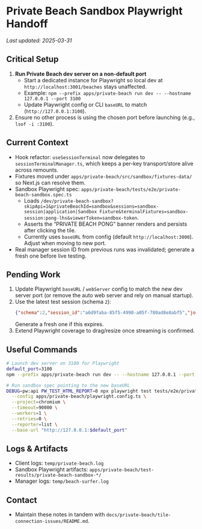 # Private Beach Sandbox Playwright Handoff

_Last updated: 2025-03-31_

## Critical Setup

1. **Run Private Beach dev server on a non-default port**
   - Start a dedicated instance for Playwright so local dev at `http://localhost:3001/beaches` stays unaffected.
   - Example: `npm --prefix apps/private-beach run dev -- --hostname 127.0.0.1 --port 3100`
   - Update Playwright config or CLI `baseURL` to match (`http://127.0.0.1:3100`).
2. Ensure no other process is using the chosen port before launching (e.g., `lsof -i :3100`).

## Current Context

- Hook refactor: `useSessionTerminal` now delegates to `sessionTerminalManager.ts`, which keeps a per-key transport/store alive across remounts.
- Fixtures moved under `apps/private-beach/src/sandbox/fixtures-data/` so Next.js can resolve them.
- Sandbox Playwright spec: `apps/private-beach/tests/e2e/private-beach-sandbox.spec.ts`
  - Loads `/dev/private-beach-sandbox?skipApi=1&privateBeachId=sandbox&sessions=sandbox-session|application|Sandbox Fixture&terminalFixtures=sandbox-session:pong-lhs&viewerToken=sandbox-token`.
  - Asserts the “PRIVATE BEACH PONG” banner renders and persists after clicking the tile.
  - Currently uses `baseURL` from config (default `http://localhost:3000`). Adjust when moving to new port.
- Real manager session ID from previous runs was invalidated; generate a fresh one before live testing.

## Pending Work

1. Update Playwright `baseURL` / `webServer` config to match the new dev server port (or remove the auto web server and rely on manual startup).
2. Use the latest test session (schema `2`):
   ```json
   {"schema":2,"session_id":"a6d9faba-85f5-4990-a05f-780ad8e8abf5","join_code":"FDYSQO","session_server":"http://localhost:4132/","active_transport":"WebRTC","transports":["webrtc","websocket"],"preferred_transport":"webrtc","webrtc_offer_role":"offerer","host_binary":"beach","host_version":"0.1.0-20251027174235","timestamp":1761859511,"command":["/usr/bin/env","python3","/Users/arellidow/development/beach/apps/private-beach/demo/pong/player/main.py","--mode","lhs"],"wait_for_peer":true,"mcp_enabled":false}
   ```
   Generate a fresh one if this expires.
3. Extend Playwright coverage to drag/resize once streaming is confirmed.

## Useful Commands

```bash
# Launch dev server on 3100 for Playwright
default_port=3100
npm --prefix apps/private-beach run dev -- --hostname 127.0.0.1 --port $default_port

# Run sandbox spec pointing to the new baseURL
DEBUG=pw:api PW_TEST_HTML_REPORT=0 npx playwright test tests/e2e/private-beach-sandbox.spec.ts \
  --config apps/private-beach/playwright.config.ts \
  --project=chromium \
  --timeout=90000 \
  --workers=1 \
  --retries=0 \
  --reporter=list \
  --base-url "http://127.0.0.1:$default_port"
```

## Logs & Artifacts

- Client logs: `temp/private-beach.log`
- Sandbox Playwright artifacts: `apps/private-beach/test-results/private-beach-sandbox-*/`
- Manager logs: `temp/beach-surfer.log`

## Contact

- Maintain these notes in tandem with `docs/private-beach/tile-connection-issues/README.md`.
